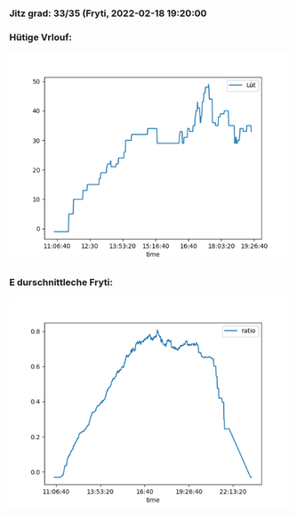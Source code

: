 ### Jitz grad: 33/35 (Fryti, 2022-02-18 19:20:00

### Hütige Vrlouf:
![Graph](Today.png)

### E durschnittleche Fryti:
![Graph](Fryti.png)